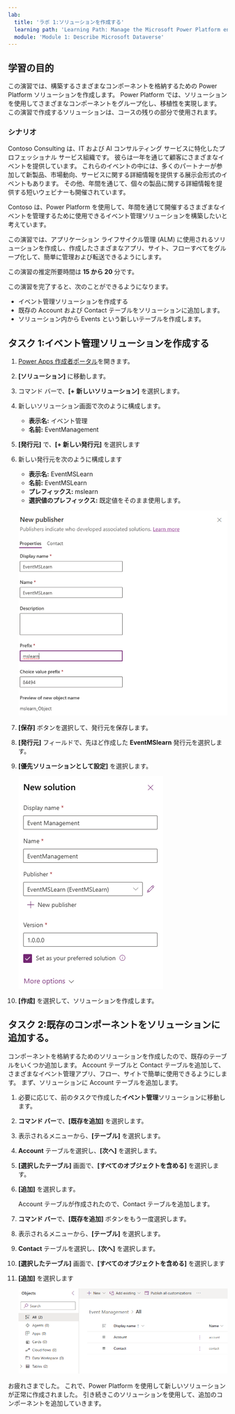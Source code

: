 ```yaml
---
lab:
  title: 'ラボ 1:ソリューションを作成する'
  learning path: 'Learning Path: Manage the Microsoft Power Platform environment'
  module: 'Module 1: Describe Microsoft Dataverse'
---
```


## 学習の目的

この演習では、構築するさまざまなコンポーネントを格納するための Power Platform ソリューションを作成します。 Power Platform では、ソリューションを使用してさまざまなコンポーネントをグループ化し、移植性を実現します。 この演習で作成するソリューションは、コースの残りの部分で使用されます。

### シナリオ

Contoso Consulting は、IT および AI コンサルティング サービスに特化したプロフェッショナル サービス組織です。 彼らは一年を通じて顧客にさまざまなイベントを提供しています。 これらのイベントの中には、多くのパートナーが参加して新製品、市場動向、サービスに関する詳細情報を提供する展示会形式のイベントもあります。 その他、年間を通じて、個々の製品に関する詳細情報を提供する短いウェビナーも開催されています。

Contoso は、Power Platform を使用して、年間を通じて開催するさまざまなイベントを管理するために使用できるイベント管理ソリューションを構築したいと考えています。

この演習では、アプリケーション ライフサイクル管理 (ALM) に使用されるソリューションを作成し、作成したさまざまなアプリ、サイト、フローすべてをグループ化して、簡単に管理および転送できるようにします。

この演習の推定所要時間は **15 から 20** 分です。

この演習を完了すると、次のことができるようになります。

- イベント管理ソリューションを作成する
- 既存の Account および Contact テーブルをソリューションに追加します。
- ソリューション内から Events という新しいテーブルを作成します。

## タスク 1:イベント管理ソリューションを作成する

1.  [Power Apps 作成者ポータル](https://make.powerapps.com)を開きます。
1.  **[ソリューション]** に移動します。
1.  コマンド バーで、**[+ 新しいソリューション]** を選択します。
1.  新しいソリューション画面で次のように構成します。
    - **表示名:** イベント管理
    - **名前:** EventManagement
1.  **[発行元]** で、**[+ 新しい発行元]** を選択します
1.  新しい発行元を次のように構成します
    - **表示名:** EventMSLearn
    - **名前:** EventMSLearn
    - **プレフィックス:** mslearn
    - **選択値のプレフィックス:** 既定値をそのまま使用します。

    ![[新しい発行元の作成] 画面のスクリーンショット。](media/61fa62c324d424f7c73c8291a0724130.png)

1.  **[保存]** ボタンを選択して、発行元を保存します。
1.  **[発行元]** フィールドで、先ほど作成した **EventMSlearn** 発行元を選択します。
1.  **[優先ソリューションとして設定]** を選択します。

    ![完成したソリューションのスクリーンショット](media/f968526926661bfa401f10742e6f376f.png)

1.  **[作成]** を選択して、ソリューションを作成します。

## タスク 2:既存のコンポーネントをソリューションに追加する。

コンポーネントを格納するためのソリューションを作成したので、既存のテーブルをいくつか追加します。 Account テーブルと Contact テーブルを追加して、さまざまなイベント管理アプリ、フロー、サイトで簡単に使用できるようにします。 まず、ソリューションに Account テーブルを追加します。

1.  必要に応じて、前のタスクで作成した**イベント管理**ソリューションに移動します。
1.  **コマンド バー**で、**[既存を追加]** を選択します。
1.  表示されるメニューから、**[テーブル]** を選択します。
1.  **Account** テーブルを選択し、**[次へ]** を選択します。
1.  **[選択したテーブル]** 画面で、**[すべてのオブジェクトを含める]** を選択します。
1.  **[追加]** を選択します。

    Account テーブルが作成されたので、Contact テーブルを追加します。

1.  **コマンド バー**で、**[既存を追加]** ボタンをもう一度選択します。
1.  表示されるメニューから、**[テーブル]** を選択します。
1.  **Contact** テーブルを選択し、**[次へ]** を選択します。
1.  **[選択したテーブル]** 画面で、**[すべてのオブジェクトを含める]** を選択します
1.  **[追加]** を選択します

    ![ソリューション内の Account および Contact テーブルを示すスクリーンショット。](media/a53817e242fca7371765583d9e565c36.png)

お疲れさまでした。 これで、Power Platform を使用して新しいソリューションが正常に作成されました。 引き続きこのソリューションを使用して、追加のコンポーネントを追加していきます。
